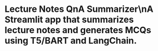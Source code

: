 # Lecture Notes QnA Summarizer\nA Streamlit app that summarizes lecture notes and generates MCQs using T5/BART and LangChain.